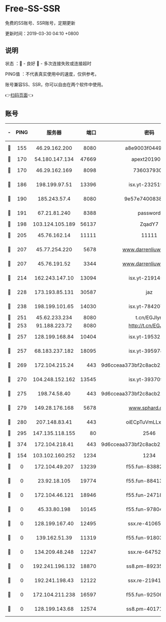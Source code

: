 # Free-SS-SSR

免费的SS账号、SSR账号，定期更新

更新时间：2019-03-30 04:10 +0800

## 说明

状态     ：🙂 - 良好 🙁 - 多次连接失败或连接超时

PING值   ：不代表真实使用中的速度，仅供参考。

账号兼容SS、SSR，你可以自由在两个软件中使用。

👉[扫码页面](https://liesauer.github.io/Free-SS-SSR/)👈

## 账号

|-|PING|服务器|端口|密码|加密方式|区域|
|:----:|:----:|:-----:|-----:|:----:|:----:|:----:|
|🙂|155|46.29.162.200|8080|a8e9003f0449cea5|chacha20-ietf|RU|
|🙂|170|54.180.147.134|47669|apext2019001|chacha20|KR|
|🙂|170|46.29.162.169|8098|7360379305|aes-256-cfb||
|🙂|186|198.199.97.51|13396|isx.yt-23251925|aes-256-cfb|US|
|🙂|190|185.243.57.4|8080|9e57e7400838a01e|chacha20-ietf|US|
|🙂|191|67.21.81.240|8388|password|aes-256-cfb|US|
|🙂|198|103.124.105.189|56137|ZqadY7|chacha20|US|
|🙂|205|45.76.162.14|11111|11111|aes-256-cfb|SG|
|🙂|207|45.77.254.220|5678|www.darrenliuwei.com|aes-256-cfb|SG|
|🙂|207|45.76.191.52|3344|www.darrenliuwei.com|aes-256-cfb|JP|
|🙂|214|162.243.147.10|13094|isx.yt-21914576|aes-256-cfb|US|
|🙂|228|173.193.85.131|30587|jaz|aes-256-cfb|US|
|🙂|238|198.199.101.65|14030|isx.yt-78420788|aes-256-cfb|US|
|🙂|251|45.62.233.234|8080|t.cn/EGJIyrl|rc4-md5|CA|
|🙂|253|91.188.223.72|8080|http://t.cn/EGJIyrl|rc4-md5|RU|
|🙂|257|128.199.168.84|10404|isx.yt-19532178|aes-256-cfb|SG|
|🙂|257|68.183.237.182|18095|isx.yt-39597881|aes-256-cfb|SG|
|🙂|269|172.104.215.24|443|9d6cceaa373bf2c8acb22e60b6a58be6|aes-256-cfb|US|
|🙂|270|104.248.152.162|13545|isx.yt-39370951|aes-256-cfb|SG|
|🙂|275|198.74.58.40|443|9d6cceaa373bf2c8acb22e60b6a58be6|aes-256-cfb|US|
|🙂|279|149.28.176.168|5678|www.sphard.com|aes-256-cfb|AU|
|🙂|280|207.148.83.41|443|oiECpTuVmLLxk4Ts|aes-256-cfb|AU|
|🙂|295|147.135.118.155|80|2546|chacha20|US|
|🙂|374|172.104.218.41|443|9d6cceaa373bf2c8acb22e60b6a58be6|aes-256-cfb|US|
|🙂|154|103.102.160.252|1234|1234|rc4-md5|JP|
|🙁|0|172.104.49.207|13239|f55.fun-83882442|aes-256-cfb|SG|
|🙁|0|23.92.18.105|19774|f55.fun-88413753|aes-256-cfb|US|
|🙁|0|172.104.46.121|18946|f55.fun-24718503|aes-256-cfb|SG|
|🙁|0|45.33.80.198|10145|f55.fun-97804502|aes-256-cfb|US|
|🙁|0|128.199.167.40|12495|ssx.re-41065683|aes-256-cfb|SG|
|🙁|0|139.162.51.39|11319|f55.fun-91803010|aes-256-cfb|SG|
|🙁|0|134.209.48.248|12247|ssx.re-64752924|aes-256-cfb|US|
|🙁|0|192.241.196.132|18870|ss8.pm-89235292|aes-256-cfb|US|
|🙁|0|192.241.198.43|12122|ssx.re-21941720|aes-256-cfb|US|
|🙁|0|172.104.211.238|16597|f55.fun-92506432|aes-256-cfb|US|
|🙁|0|128.199.143.68|12574|ss8.pm-40171422|aes-256-cfb|SG|
